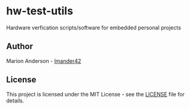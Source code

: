 # hw-test-utils
Hardware verfication scripts/software for embedded personal projects

## Author
Marion Anderson - [lmander42](https://github.com/lmander42)

## License
This project is licensed under the MIT License - see the [LICENSE](LICENSE) file for details.
